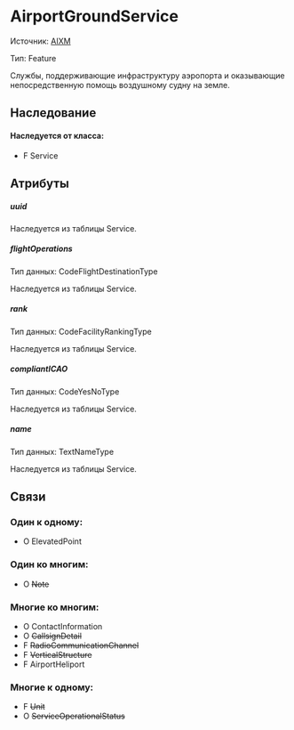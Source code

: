 AirportGroundService
===============
Источник: [AIXM](https://extranet.eurocontrol.int/http://webprisme.cfmu.eurocontrol.int/aixmwiki_public/bin/view/AIXM/Class_AirportGroundService)

Тип: Feature

Службы, поддерживающие инфраструктуру аэропорта и оказывающие непосредственную помощь воздушному судну на земле.

## Наследование

#### Наследуется от класса:

- F Service

## Атрибуты

##### uuid

Наследуетcя из таблицы Service.

##### flightOperations
Тип данных: CodeFlightDestinationType

Наследуетcя из таблицы Service.

##### rank
Тип данных: CodeFacilityRankingType

Наследуетcя из таблицы Service.

##### compliantICAO
Тип данных: CodeYesNoType

Наследуетcя из таблицы Service.

##### name
Тип данных: TextNameType

Наследуетcя из таблицы Service.

## Связи

### Один к одному:

- O ElevatedPoint

### Один ко многим:

- O ~~Note~~

### Многие ко многим:

- O ContactInformation
- O ~~CallsignDetail~~
- F ~~RadioCommunicationChannel~~
- F ~~VerticalStructure~~
- F AirportHeliport

### Многие к одному:

- F ~~Unit~~
- O ~~ServiceOperationalStatus~~

